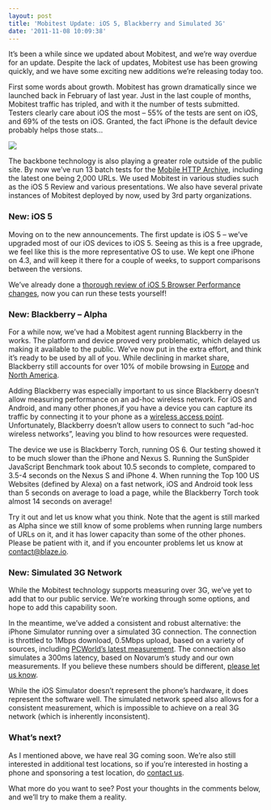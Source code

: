 ```yaml
---
layout: post
title: 'Mobitest Update: iOS 5, Blackberry and Simulated 3G'
date: '2011-11-08 10:09:38'
---
```



It’s been a while since we updated about Mobitest, and we’re way overdue for an update. Despite the lack of updates, Mobitest use has been growing quickly, and we have some exciting new additions we’re releasing today too.

First some words about growth. Mobitest has grown dramatically since we launched back in February of last year. Just in the last couple of months, Mobitest traffic has tripled, and with it the number of tests submitted. Testers clearly care about iOS the most – 55% of the tests are sent on iOS, and 69% of the tests on iOS. Granted, the fact iPhone is the default device probably helps those stats…  
  
[![](http://www.guypo.com/wp-content/uploads/2011/11/mobiteststats.png)](http://www.guypo.com/wp-content/uploads/2011/11/mobiteststats.png)

The backbone technology is also playing a greater role outside of the public site. By now we’ve run 13 batch tests for the [Mobile HTTP Archive](http://mobile.httparchive.org/), including the latest one being 2,000 URLs. We used Mobitest in various studies such as the iOS 5 Review and various presentations. We also have several private instances of Mobitest deployed by now, used by 3rd party organizations.

### New: iOS 5

Moving on to the new announcements. The first update is iOS 5 – we’ve upgraded most of our iOS devices to iOS 5. Seeing as this is a free upgrade, we feel like this is the more representative OS to use. We kept one iPhone on 4.3, and will keep it there for a couple of weeks, to support comparisons between the versions.

We’ve already done a [thorough review of iOS 5 Browser Performance changes](http://mobitest.akamai.com/ios5-top10-performance-changes/), now you can run these tests yourself!

### New: Blackberry – Alpha

For a while now, we’ve had a Mobitest agent running Blackberry in the works. The platform and device proved very problematic, which delayed us making it available to the public. We’ve now put in the extra effort, and think it’s ready to be used by all of you. While declining in market share, Blackberry still accounts for over 10% of mobile browsing in [Europe](http://gs.statcounter.com/%23mobile_browser-eu-monthly-201108-201110) and [North America](http://gs.statcounter.com/%23mobile_browser-na-monthly-201108-201110).

Adding Blackberry was especially important to us since Blackberry doesn’t allow measuring performance on an ad-hoc wireless network. For iOS and Android, and many other phones,if you have a device you can capture its traffic by connecting it to your phone as a [wireless access point](http://code.google.com/p/pcaphar/wiki/CaptureMobileTraffics). Unfortunately, Blackberry doesn’t allow users to connect to such “ad-hoc wireless networks”, leaving you blind to how resources were requested.

The device we use is Blackberry Torch, running OS 6. Our testing showed it to be much slower than the iPhone and Nexus S. Running the SunSpider JavaScript Benchmark took about 10.5 seconds to complete, compared to 3.5-4 seconds on the Nexus S and iPhone 4. When running the Top 100 US Websites (defined by Alexa) on a fast network, iOS and Android took less than 5 seconds on average to load a page, while the Blackberry Torch took almost 14 seconds on average!

Try it out and let us know what you think. Note that the agent is still marked as Alpha since we still know of some problems when running large numbers of URLs on it, and it has lower capacity than some of the other phones. Please be patient with it, and if you encounter problems let us know at [contact@blaze.io](mailto:contact@blaze.io).

### New: Simulated 3G Network

While the Mobitest technology supports measuring over 3G, we’ve yet to add that to our public service. We’re working through some options, and hope to add this capability soon.

In the meantime, we’ve added a consistent and robust alternative: the iPhone Simulator running over a simulated 3G connection. The connection is throttled to 1Mbps download, 0.5Mbps upload, based on a variety of sources, including [PCWorld’s latest measurement](http://www.pcworld.com/article/189592/atandt_roars_back_in_pcworlds_second_3g_wireless_performance_test.html). The connection also simulates a 300ms latency, based on Novarum’s study and our own measurements. If you believe these numbers should be different, [please let us know](mailto:contact@blaze.io).

While the iOS Simulator doesn’t represent the phone’s hardware, it does represent the software well. The simulated network speed also allows for a consistent measurement, which is impossible to achieve on a real 3G network (which is inherently inconsistent).

### What’s next?

As I mentioned above, we have real 3G coming soon. We’re also still interested in additional test locations, so if you’re interested in hosting a phone and sponsoring a test location, do [contact us](mailto:contact@blaze.io).

What more do you want to see? Post your thoughts in the comments below, and we’ll try to make them a reality.


